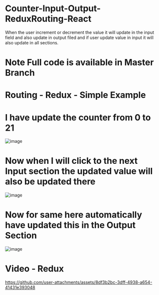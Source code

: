 # Counter-Input-Output-ReduxRouting-React
When the user increment or decrement the value it will update in the input field and also update in output filed and if user update value in input it will also update in all sections.
# Note Full code is available in Master Branch
# Routing - Redux - Simple Example
# I have update the counter from 0 to 21
![image](https://github.com/user-attachments/assets/6c61e6ae-6ffc-4dc0-a74c-9d9d090ae56d)

# Now when I will click to the next Input section the updated value will also be updated there
![image](https://github.com/user-attachments/assets/14b00660-c858-4856-862a-241f010711d3)

# Now for same here automatically have updated this in the Output Section
![image](https://github.com/user-attachments/assets/cd058241-4fd4-4b89-8a32-7b27b7bf5721)

# Video - Redux
https://github.com/user-attachments/assets/8df3b2bc-3dff-4938-a654-41431e393048

